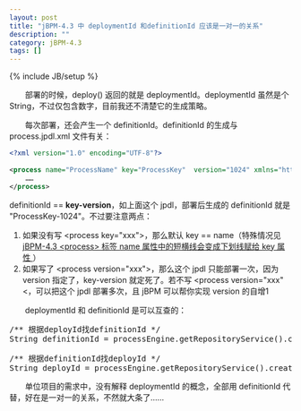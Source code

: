 ```yaml
---
layout: post
title: "jBPM-4.3 中 deploymentId 和definitionId 应该是一对一的关系"
description: ""
category: jBPM-4.3
tags: []
---
```

{% include JB/setup %}

　　部署的时候，deploy() 返回的就是 deploymentId。deploymentId 虽然是个 String，不过仅包含数字，目前我还不清楚它的生成策略。  

　　每次部署，还会产生一个 definitionId。definitionId 的生成与 process.jpdl.xml 文件有关：

```xml
<?xml version="1.0" encoding="UTF-8"?>  
  
<process name="ProcessName" key="ProcessKey"  version="1024" xmlns="http://jbpm.org/4.3/jpdl">  
	……  
</process>  
```

definitionId == **key-version**，如上面这个 jpdl，部署后生成的 definitionId 就是 "ProcessKey-1024"。不过要注意两点：

1. 如果没有写 &lt;process key="xxx"&gt;，那么默认 key == name（特殊情况见 [jBPM-4.3 &lt;process&gt; 标签 name 属性中的短横线会变成下划线赋给 key 属性 ](/jbpm-4.3/2010/07/29/jbpm-4-3-process-hyphen-in-process-name-weirdly/)）
2. 如果写了 &lt;process version="xxx"&gt;，那么这个 jpdl 只能部署一次，因为 version 指定了，key-version 就定死了。若不写 &lt;process version="xxx"&lt;，可以把这个 jpdl 部署多次，且 jBPM 可以帮你实现 version 的自增1

　　deploymentId 和 definitionId 是可以互查的：

<pre class="prettyprint linenums">
/** 根据deployId找definitionId */  
String definitionId = processEngine.getRepositoryService().createProcessDefinitionQuery().deploymentId(deployId).uniqueResult().getId(); 

/** 根据definitionId找deployId */  
String deployId = processEngine.getRepositoryService().createProcessDefinitionQuery().processDefinitionId(definitionId).uniqueResult().getDeploymentId();   
</pre>

　　单位项目的需求中，没有解释 deploymentId 的概念，全部用 definitionId 代替，好在是一对一的关系，不然就大条了……